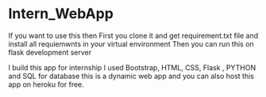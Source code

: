 # Intern_WebApp
If you want to use this then
First you clone it and get requirement.txt file and install all requiemwnts in your virtual environment
Then you can run this on flask development server

I build this app for internship
I used Bootstrap, HTML, CSS, Flask , PYTHON and SQL for database
this is a dynamic web app and you can also host this app on heroku for free.
